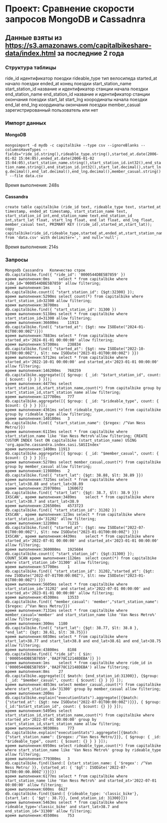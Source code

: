 # Проект: Сравнение скорости запросов MongoDB и Cassadnra

## Данные взяты из <https://s3.amazonaws.com/capitalbikeshare-data/index.html> за последние 2 года

### Структура таблицы

ride_id идентификатор поездки
rideable_type тип велосипеда
started_at начало поездки
ended_at конец поездки
start_station_name start_station_id  название и идентификатор станции начала поездки
end_station_name end_station_id название и идентификатор станции окончания поездки
start_lat start_lng коородинаты начала поездки
end_lat end_lng координаты окончания поездки
member_casual зарегистрированный пользователь или нет


### Импорт данных

#### MongoDB

```mongoimport -d mydb -c capitalbike --type csv --ignoreBlanks --columnsHaveTypes --fields="ride_id.string(),rideable_type.string(),started_at.date(2006-01-02 15:04:05),ended_at.date(2006-01-02 15:04:05),start_station_name.string(),start_station_id.int32(),end_station_name.string(),end_station_id.int32(),start_lat.decimal(),start_lng.decimal(),end_lat.decimal(),end_lng.decimal(),member_casual.string()" --file data.csv```

Время выполнения: 248s

#### Cassandra

```
create table capitalbike (ride_id text, rideable_type text, started_at timestamp, ended_at timestamp, start_station_name text, start_station_id int,end_station_name text,end_station_id int,start_lat float, start_lng float, end_lat float, end_lng float, member_casual text, PRIMARY KEY ((ride_id),started_at,start_lat));
copy capitalbike(ride_id,rideable_type,started_at,ended_at,start_station_name,start_station_id,end_station_name,end_station_id,start_lat,start_lng,end_lat,end_lng,member_casual) from 'data.csv' with delimiter=',' and null='null';
```
Время выполнения: 214s

### Запросы
```
Mongodb	Cassandra	Количество строк
db.capitalbike.find({ "ride_id": '0000544DBE5B7859' })
время выполнения:0ms	select * from capitalbike where ride_id='0000544DBE5B7859' allow filtering;
время выполнения:1ms	1
db.capitalbike.count({ "start_station_id": {$gt:32300} });
время выполнения:5290ms	select count(*) from capitalbike where start_station_id>32300 allow filtering;
время выполнения:38700ms	1
db.capitalbike.find({ "start_station_id": 31300 })
время выполнения:5138ms	select * from capitalbike where start_station_id=31300 allow filtering;
время выполнения:36600ms	11913
db.capitalbike.find({ "started_at": {$gt: new ISODate("2024-01-01T00:00:00Z")}})
время выполнения:7883ms	select * from capitalbike where started_at>'2024-01-01 00:00:00' allow filtering;
время выполнения:57300ms	238834
db.capitalbike.find({ "started_at": {$gt: new ISODate("2022-10-01T00:00:00Z"), $lt: new ISODate("2023-01-01T00:00:00Z") }})
время выполнения:5712ms	select * from capitalbike where started_at>'2022-10-01 00:00:00' and started_at<'2023-01-01 00:00:00' allow filtering;
время выполнения:146200ms	768259
db.capitalbike.aggregate([{ $group: { _id: "$start_station_id", count: { $count: {} } } }]);
время выполнения:4477ms	select start_station_id,start_station_name,count(*) from capitalbike group by start_station_id,start_station_name allow filtering;
время выполнения:127700ms	777
db.capitalbike.aggregate([{ $group: { _id: "$rideable_type", count: { $count: {} } } }]);
время выполнения:4361ms	select rideable_type,count(*) from capitalbike group by rideable_type allow filtering;
время выполнения:140100ms	3
db.capitalbike.find({ "start_station_name": {$regex: /^Van Ness Metro/}})
время выполнения:6115ms	select * from capitalbike where start_station_name like 'Van Ness Metro%'allow filtering; CREATE CUSTOM INDEX test ON capitalbike (start_station_name) USING 'org.apache.cassandra.index.sasi.SASIIndex' 
время выполнения:1400ms	11913
db.capitalbike.aggregate([{ $group: { _id: "$member_casual", count: { $count: {} } } }]);
время выполнения:5278ms	select member_casual,count(*) from capitalbike group by member_casual allow filtering;
время выполнения:119800ms	2
db.capitalbike.find({ "start_lat": {$gt: 38.88, $lt: 38.89 }})
время выполнения:7325ms	select * from capitalbike where start_lat>38.88 and start_lat<38.89
время выполнения:259700ms	1360672
db.capitalbike.find({ "start_lat": {$gt: 38.7, $lt: 38.9 }})
IXSCAN', время выполнения:3489ms	select * from capitalbike where start_lat>38.7 and start_lat<38.9
время выполнения:226500ms	4573723
db.capitalbike.find({ "start_station_id": 31202 })
IXSCAN', время выполнения:123ms	select * from capitalbike where start_station_id='31202' allow filtering;
время выполнения:12200ms	71215
db.capitalbike.find({ "started_at": {$gt: new ISODate("2022-07-01T00:00:00Z"), $lt: new ISODate("2023-01-01T00:00:00Z") }})
IXSCAN', время выполнения:4439ms	select * from capitalbike where started_at>'2022-07-01 00:00:00' and started_at<'2023-01-01 00:00:00' allow filtering;
время выполнения:360000ms	1925684
db.capitalbike.count({ "start_station_id": {$gt:31300} });
COUNT_SCAN время выполнения:1126ms	select count(*) from capitalbike where start_station_id>'31300' allow filtering;
время выполнения:57700ms	1
db.capitalbike.find({ "start_station_id": 31202,"started_at": {$gt: new ISODate("2022-07-01T00:00:00Z"), $lt: new ISODate("2023-01-01T00:00:00Z") }})
время выполнения:5605ms	select * from capitalbike where start_station_id='31202' and started_at>'2022-07-01 00:00:00' and started_at<'2023-01-01 00:00:00' allow filtering;
время выполнения:45300ms	13533
db.capitalbike.find({ "member_casual": 'member',"start_station_name": {$regex: /^Van Ness Metro/}})
время выполнения:7131ms	select * from capitalbike where member_casual='member' and start_station_name like 'Van Ness Metro%' allow filtering;
время выполнения:300ms	1180
db.capitalbike.find({ "start_lat": {$gt: 38.77, $lt: 38.8 }, "end_lat": {$gt: 38.61, $lt: 38.75}})
время выполнения:6030ms	select * from capitalbike where start_lat>38.77 and start_lat<38.8 and end_lat>38.61 and end_lat<38.75 allow filtering;
время выполнения:43800ms	8108
db.capitalbike.find({ "ride_id": { $in: ['0000544DBE5B7859','0A2F78C12148DEBA']} })
время выполнения:1ms	select * from capitalbike where ride_id in ('0000544DBE5B7859','0A2F78C12148DEBA') allow filtering;
время выполнения:8ms	27
db.capitalbike.aggregate([{ $match: {end_station_id:31300}}, {$group: { _id: "$member_casual", count: { $count: {} } }} ]);
время выполнения:4853ms	select member_casual,count(*) from capitalbike where start_station_id='31300' group by member_casual allow filtering;
время выполнения:200ms	2
db.capitalbike.explain("executionStats").aggregate([{$match: {"started_at": {$gt: new ISODate("2022-07-01T00:00:00Z")}}}, { $group: {_id:"$start_station_id", count: { $count: {} }} }]);
время выполнения:5495ms	select start_station_id,start_station_name,count(*) from capitalbike where started_at>'2022-07-01 00:00:00' group by start_station_id,start_station_name allow filtering;
время выполнения:90300ms	773
db.capitalbike.explain("executionStats").aggregate([{$match: {"start_station_name": {$regex: /^Van Ness Metro/}}}, { $group: { _id: "$rideable_type", count: { $count: {} } } }]);
время выполнения:6950ms	select rideable_type,count(*) from capitalbike where start_station_name like 'Van Ness Metro%' group by rideable_type allow filtering;
время выполнения:779300ms	3
db.capitalbike.find({$and:[ {start_station_name: { '$regex': /^Van Ness Metro/ }}, {started_at: { '$gt': ISODate('2022-07-01T00:00:00.000Z')}}]})
время выполнения:6177ms	select * from capitalbike where start_station_name like 'Van Ness Metro%' and started_at>'2022-07-01 00:00:00' allow filtering;
время выполнения:600ms	6627
db.capitalbike.find({$and:[ {rideable_type: 'classic_bike'}, {start_lat: { '$gt': 38.7}}, {end_station_id: 31300}]})
время выполнения:5463ms	select * from capitalbike where rideable_type='classic_bike' and start_lat>38.7 and end_station_id='31300' allow filtering;
время выполнения:45500ms	753
```




